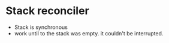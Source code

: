 # Stack reconciler

- Stack is synchronous
- work until to the stack was empty. it couldn't be interrupted.
